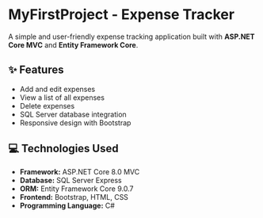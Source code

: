 # MyFirstProject - Expense Tracker

A simple and user-friendly expense tracking application built with **ASP.NET Core MVC** and **Entity Framework Core**.

## ✨ Features

- Add and edit expenses  
- View a list of all expenses  
- Delete expenses  
- SQL Server database integration  
- Responsive design with Bootstrap

## 💻 Technologies Used

- **Framework:** ASP.NET Core 8.0 MVC  
- **Database:** SQL Server Express  
- **ORM:** Entity Framework Core 9.0.7  
- **Frontend:** Bootstrap, HTML, CSS  
- **Programming Language:** C#
